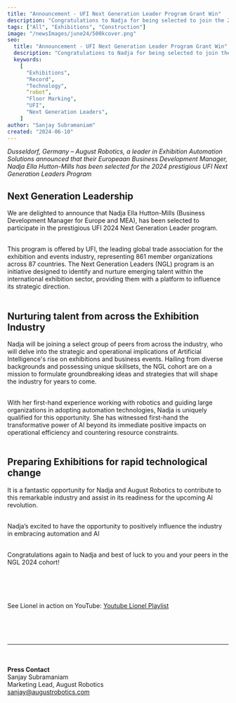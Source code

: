 ```yaml
---
title: "Announcement - UFI Next Generation Leader Program Grant Win"
description: "Congratulations to Nadja for being selected to join the 2024 UFI NGL Program"
tags: ["All", "Exhibitions", "Construction"]
image: "/newsImages/june24/500kcover.png"
seo:
  title: "Announcement - UFI Next Generation Leader Program Grant Win"
  description: "Congratulations to Nadja for being selected to join the 2024 UFI NGL Program"
  keywords:
    [
      "Exhibitions",
      "Record",
      "Technology",
      “robot”,
      "Floor Marking",
      "UFI",
      "Next Generation Leaders",
    ]
author: "Sanjay Subramaniam"
created: "2024-06-10"
---
```


_Dusseldorf, Germany – August Robotics, a leader in Exhibition Automation Solutions announced that their Europeaan Business Development Manager, Nadja Ella Hutton-Mills has been selected for the 2024 prestigious UFI Next Generation Leaders Program_

## Next Generation Leadership

We are delighted to announce that Nadja Ella Hutton-Mills (Business Development Manager for Europe and MEA), has been selected to participate in the prestigious UFI 2024 Next Generation Leader program.<br/><br/>

This program is offered by UFI, the leading global trade association for the exhibition and events industry, representing 861 member organizations across 87 countries. The Next Generation Leaders (NGL) program is an initiative designed to identify and nurture emerging talent within the international exhibition sector, providing them with a platform to influence its strategic direction.
<br/><br/>

## Nurturing talent from across the Exhibition Industry

Nadja will be joining a select group of peers from across the industry, who will delve into the strategic and operational implications of Artificial Intelligence's rise on exhibitions and business events. Hailing from diverse backgrounds and possessing unique skillsets, the NGL cohort are on a mission to formulate groundbreaking ideas and strategies that will shape the industry for years to come.<br/><br/>

With her first-hand experience working with robotics and guiding large organizations in adopting automation technologies, Nadja is uniquely qualified for this opportunity. She has witnessed first-hand the transformative power of AI beyond its immediate positive impacts on operational efficiency and countering resource constraints.<br/><br/>

## Preparing Exhibitions for rapid technological change

It is a fantastic opportunity for Nadja and August Robotics to contribute to this remarkable industry and assist in its readiness for the upcoming AI revolution.<br/><br/>

Nadja’s excited to have the opportunity to positively influence the industry in embracing automation and AI<br/><br/>

Congratulations again to Nadja and best of luck to you and your peers in the NGL 2024 cohort!<br/><br/>

<!-- <ul class="list-disc">
    <li>Millimetre-accurate marking of a range of marks including booth corners and numbers, rigging points, electrical outlets and bespoke labels</li>
    <li>Intelligent fleet operations with multiple Lionel robots working in unison</li>
    <li>Advanced navigation and obstacle avoidance in large spaces</li>
</ul> -->

<br/><br/><br/>
See Lionel in action on YouTube: <a class="text-arprimary underline" href="https://www.youtube.com/watch?v=PZ6V5p8p-QM&list=PLgOl--mUZs9kDulfYyzCGTAybi2yalkMM">Youtube Lionel Playlist</a>

<br/><br/><br/>

---

<br/><br/>
<strong>Press Contact</strong><br/>
Sanjay Subramaniam<br/>
Marketing Lead, August Robotics<br/>
sanjay@augustrobotics.com
